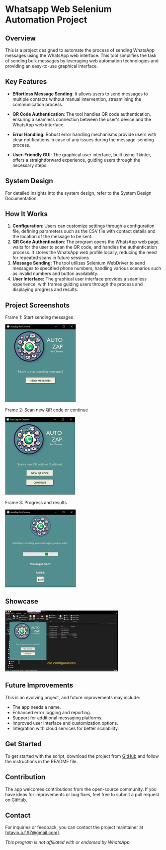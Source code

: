 # Whatsapp Web Selenium Automation Project

## Overview 
This is a project designed to automate the process of sending WhatsApp messages using the WhatsApp web interface. This tool simplifies the task of sending bulk messages by leveraging web automation technologies and providing an easy-to-use graphical interface.

## Key Features
* **Effortless Message Sending**: It allows users to send messages to multiple contacts without manual intervention, streamlining the communication process.

* **QR Code Authentication**: The tool handles QR code authentication, ensuring a seamless connection between the user's device and the WhatsApp web interface.

* **Error Handling**: Robust error handling mechanisms provide users with clear notifications in case of any issues during the message-sending process.

* **User-Friendly GUI**: The graphical user interface, built using Tkinter, offers a straightforward experience, guiding users through the necessary steps.

## System Design
For detailed insights into the system design, refer to the System Design Documentation.

## How It Works
1. **Configuration**: Users can customize settings through a configuration file, defining parameters such as the CSV file with contact details and the location of the message to be sent.
2. **QR Code Authentication**: The program opens the WhatsApp web page, waits for the user to scan the QR code, and handles the authentication process. It stores the WhatsApp web profile locally, reducing the need for repeated scans in future sessions
3. **Message Sending**: The tool utilizes Selenium WebDriver to send messages to specified phone numbers, handling various scenarios such as invalid numbers and button availability.
4. **User Interface:** The graphical user interface provides a seamless experience, with frames guiding users through the process and displaying progress and results.

   
## Project Screenshots
Frame 1: Start sending messages
 
<img src="images/Frame1.jpg?raw=true"/>
 
Frame 2: Scan new QR code or continue

<img src="images/Frame2.jpg?raw=true"/>

Frame 3: Progress and results

<img src="images/Frame3.jpg?raw=true"/>

## Showcase

[![AutoZap Overview Video](images/showcase.jpg)]([https://www.youtube.com/watch?v=3Zou1ojfTqI&ab_channel=Ot%C3%A1vioAranega])


## Future Improvements
This is an evolving project, and future improvements may include:
* The app needs a name.
* Enhanced error logging and reporting.
* Support for additional messaging platforms.
* Improved user interface and customization options.
* Integration with cloud services for better scalability.


## Get Started
To get started with the script, download the project from  [GitHub](http://www.github.com/otavio-coding/whatsappweb-automation/ "http://www.github.com/otavio-coding/whatsappweb-automation/") and follow the instructions in the README file.

## Contribution
The app welcomes contributions from the open-source community. If you have ideas for improvements or bug fixes, feel free to submit a pull request on GitHub.

## Contact
For inquiries or feedback, you can contact the project maintainer at [otavio.a.f.97@gmail.com].

*This program is not affiliated with or endorsed by WhatsApp.*

